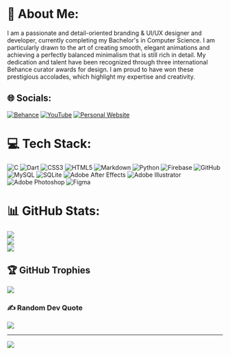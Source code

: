# 💫 About Me:

I am a passionate and detail-oriented branding & UI/UX designer and developer, currently completing my Bachelor's in Computer Science. I am particularly drawn to the art of creating smooth, elegant animations and achieving a perfectly balanced minimalism that is still rich in detail. My dedication and talent have been recognized through three international Behance curator awards for design. I am proud to have won these prestigious accolades, which highlight my expertise and creativity.

## 🌐 Socials:
[![Behance](https://img.shields.io/badge/Behance-1769ff?logo=behance&logoColor=white)](https://behance.net/basi) [![YouTube](https://img.shields.io/badge/YouTube-%23FF0000.svg?logo=YouTube&logoColor=white)](https://www.youtube.com/channel/UCvJH7mHSf87eUwpxCEL_3sw) [![Personal Website](https://pps.services.adobe.com/api/profile/A0E312575D780A2E0A495FF9@AdobeID/image/aefea7b6-056c-45cf-a340-ce8fbefb9a2f/115)](https://basi.is-a.dev/)

# 💻 Tech Stack:
![C](https://img.shields.io/badge/c-%2300599C.svg?style=for-the-badge&logo=c&logoColor=white) ![Dart](https://img.shields.io/badge/dart-%230175C2.svg?style=for-the-badge&logo=dart&logoColor=white) ![CSS3](https://img.shields.io/badge/css3-%231572B6.svg?style=for-the-badge&logo=css3&logoColor=white) ![HTML5](https://img.shields.io/badge/html5-%23E34F26.svg?style=for-the-badge&logo=html5&logoColor=white) ![Markdown](https://img.shields.io/badge/markdown-%23000000.svg?style=for-the-badge&logo=markdown&logoColor=white) ![Python](https://img.shields.io/badge/python-3670A0?style=for-the-badge&logo=python&logoColor=ffdd54) ![Firebase](https://img.shields.io/badge/firebase-%23039BE5.svg?style=for-the-badge&logo=firebase) ![GitHub](https://img.shields.io/badge/GitHub-%23121011.svg?style=for-the-badge&logo=github&logoColor=white) ![MySQL](https://img.shields.io/badge/mysql-%2300f.svg?style=for-the-badge&logo=mysql&logoColor=white) ![SQLite](https://img.shields.io/badge/sqlite-%2307405e.svg?style=for-the-badge&logo=sqlite&logoColor=white) ![Adobe After Effects](https://img.shields.io/badge/Adobe%20After%20Effects-9999FF.svg?style=for-the-badge&logo=Adobe%20After%20Effects&logoColor=white) ![Adobe Illustrator](https://img.shields.io/badge/adobeillustrator-%23FF9A00.svg?style=for-the-badge&logo=adobeillustrator&logoColor=white) ![Adobe Photoshop](https://img.shields.io/badge/adobephotoshop-%2331A8FF.svg?style=for-the-badge&logo=adobephotoshop&logoColor=white) 	![Figma](https://img.shields.io/badge/figma-%23F24E1E.svg?style=for-the-badge&logo=figma&logoColor=white)
# 📊 GitHub Stats:
![](https://github-readme-stats.vercel.app/api?username=Basiiii&theme=blueberry&hide_border=false&include_all_commits=false&count_private=true)<br/>
![](https://github-readme-streak-stats.herokuapp.com/?user=Basiiii&theme=blueberry&hide_border=false)<br/>
![](https://github-readme-stats.vercel.app/api/top-langs/?username=Basiiii&theme=blueberry&hide_border=false&include_all_commits=false&count_private=true&layout=compact)

## 🏆 GitHub Trophies
![](https://github-profile-trophy.vercel.app/?username=Basiiii&theme=radical&no-frame=false&no-bg=false&margin-w=4)

### ✍️ Random Dev Quote
![](https://quotes-github-readme.vercel.app/api?type=horizontal&theme=radical)

---
[![](https://visitcount.itsvg.in/api?id=Basiiii&icon=9&color=2)](https://visitcount.itsvg.in)
